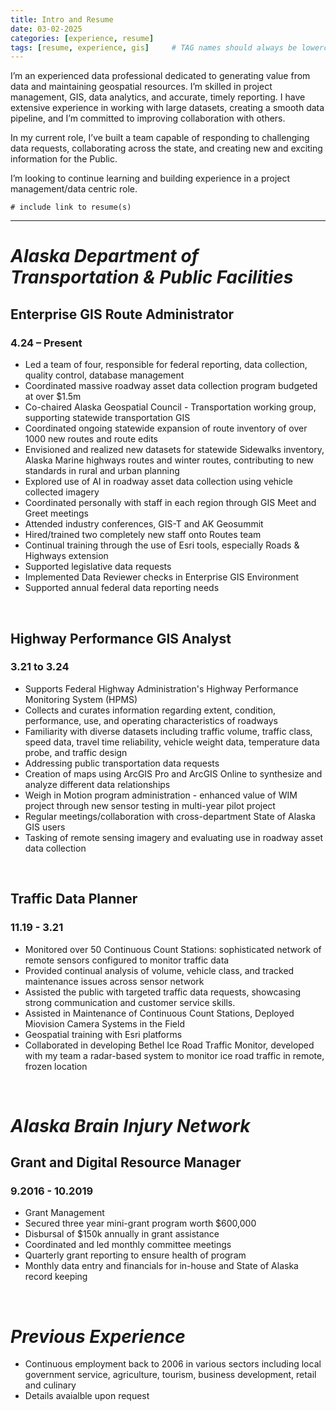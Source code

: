 ```yaml
---
title: Intro and Resume
date: 03-02-2025
categories: [experience, resume]
tags: [resume, experience, gis]     # TAG names should always be lowercase
---
```


I’m an experienced data professional dedicated to 
generating value from data and maintaining geospatial 
resources. I’m skilled in project management, GIS, data analytics, and accurate, timely reporting. 
I have extensive experience in working with large datasets, creating a smooth data pipeline, and I’m committed to improving collaboration with others. 

In my current role, I’ve built a team capable of responding to challenging data requests, collaborating across the state, and creating new and exciting information for the Public.

I’m looking to continue learning and building experience in a project management/data centric role. 

    # include link to resume(s)

---

# *Alaska Department of Transportation & Public Facilities*
## **Enterprise GIS Route Administrator**
### 4.24 – Present
-	Led a team of four, responsible for federal reporting, data collection, quality control, database management
-	Coordinated massive roadway asset data collection program budgeted at over $1.5m
-	Co-chaired Alaska Geospatial Council - Transportation working group, supporting statewide transportation GIS 
-	Coordinated ongoing statewide expansion of route inventory of over 1000 new routes and route edits
-	Envisioned and realized new datasets for statewide Sidewalks inventory, Alaska Marine highways routes and winter routes, contributing to new standards in rural and urban planning
-	Explored use of AI in roadway asset data collection using vehicle collected imagery
-	Coordinated personally with staff in each region through GIS Meet and Greet meetings
-	Attended industry conferences, GIS-T and AK Geosummit
-	Hired/trained two completely new staff onto Routes team
-	Continual training through the use of Esri tools, especially Roads & Highways extension
-	Supported legislative data requests
-	Implemented Data Reviewer checks in Enterprise GIS Environment
-	Supported annual federal data reporting needs
<br>

## **Highway Performance GIS Analyst**
### 3.21 to 3.24
-	Supports Federal Highway Administration's Highway Performance Monitoring System (HPMS)
-	Collects and curates information regarding extent, condition, performance, use, and operating characteristics of roadways
-	Familiarity with diverse datasets including traffic volume, traffic class, speed data, travel time reliability, vehicle weight data, temperature data probe, and traffic design 
-	Addressing public transportation data requests
-	Creation of maps using ArcGIS Pro and ArcGIS Online to synthesize and analyze different data relationships
-	Weigh in Motion program administration - enhanced value of WIM project through new sensor testing in multi-year pilot project
-	Regular meetings/collaboration with cross-department State of Alaska GIS users
-	Tasking of remote sensing imagery and evaluating use in roadway asset data collection
<br>

## **Traffic Data Planner**
### 11.19 - 3.21
-	Monitored over 50 Continuous Count Stations: sophisticated network of remote sensors configured to monitor traffic data 
-	Provided continual analysis of volume, vehicle class, and tracked maintenance issues across sensor network
-	Assisted the public with targeted traffic data requests, showcasing strong communication and customer service skills.
-	Assisted in Maintenance of Continuous Count Stations, Deployed Miovision Camera Systems in the Field
-	Geospatial training with Esri platforms
-	Collaborated in developing Bethel Ice Road Traffic Monitor, developed with my team a radar-based system to monitor ice road traffic in remote, frozen location
<br>

# *Alaska Brain Injury Network*
## **Grant and Digital Resource Manager**
### 9.2016 - 10.2019
-	Grant Management 
-	Secured three year mini-grant program worth $600,000
-	Disbursal of $150k annually in grant assistance 
-	Coordinated and led monthly committee meetings
-	Quarterly grant reporting to ensure health of program
-	Monthly data entry and financials for in-house and State of Alaska record keeping
<br>

# *Previous Experience*
- Continuous employment back to 2006 in various sectors including local government service, agriculture, tourism, business development, retail and culinary
- Details avaialble upon request 